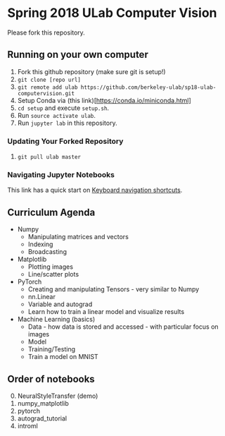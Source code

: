 # Spring 2018 ULab Computer Vision

Please fork this repository.

## Running on your own computer
1. Fork this github repository (make sure git is setup!)
1. `git clone [repo url]`
1. `git remote add ulab https://github.com/berkeley-ulab/sp18-ulab-computervision.git`
1. Setup Conda via (this link)[https://conda.io/miniconda.html]
1. `cd setup` and execute `setup.sh`. 
1. Run `source activate ulab`.
1. Run `jupyter lab` in this repository.


### Updating Your Forked Repository
1. ```git pull ulab master```

### Navigating Jupyter Notebooks
This link has a quick start on [Keyboard navigation shortcuts](http://jupyter-notebook.readthedocs.io/en/stable/examples/Notebook/Notebook%20Basics.html#Keyboard-Navigation).

## Curriculum Agenda
* Numpy
    * Manipulating matrices and vectors
    * Indexing
    * Broadcasting
* Matplotlib
    * Plotting images
    * Line/scatter plots
* PyTorch
    * Creating and manipulating Tensors - very similar to Numpy
    * nn.Linear
    * Variable and autograd
    * Learn how to train a linear model and visualize results
* Machine Learning (basics)
    * Data - how data is stored and accessed - with particular focus on images
    * Model
    * Training/Testing
    * Train a model on MNIST

## Order of notebooks
0. NeuralStyleTransfer (demo)
1. numpy_matplotlib
2. pytorch
3. autograd_tutorial
4. introml